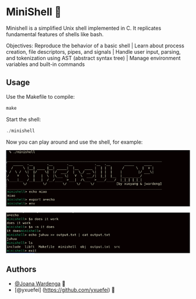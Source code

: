 
# MiniShell 🐢

Minishell is a simplified Unix shell implemented in C. It replicates fundamental features of shells like bash. 

Objectives:
Reproduce the behavior of a basic shell |
Learn about process creation, file descriptors, pipes, and signals |
Handle user input, parsing, and tokenization using AST (abstract syntax tree) |
Manage environment variables and built-in commands



## Usage

Use the Makefile to compile:
```javascript
make
```

Start the shell:
```javascript
./minishell
```
Now you can play around and use the shell, for example:

![](readme/1.png)

![](readme/2.png)



## Authors

- [@Joana Wardenga](https://www.github.com/YunShenMiao) 🐢
- [@yxuefei] (https://github.com/yxuefei) 🐢
